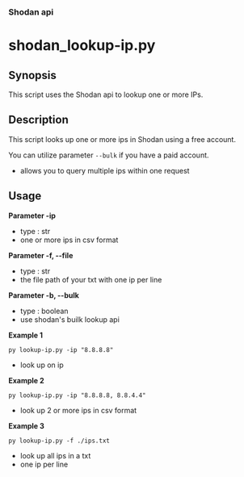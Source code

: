### Shodan api

# shodan_lookup-ip.py

## Synopsis
This script uses the Shodan api to lookup one or more IPs.

## Description
This script looks up one or more ips in Shodan using a free account.

You can utilize parameter `--bulk` if you have a paid account.
- allows you to query multiple ips within one request

## Usage

**Parameter -ip**
- type : str
- one or more ips in csv format

**Parameter -f, --file**
- type : str
- the file path of your txt with one ip per line

**Parameter -b, --bulk**
- type : boolean
- use shodan's builk lookup api

**Example 1**

`py lookup-ip.py -ip "8.8.8.8"`

- look up on ip

**Example 2**

`py lookup-ip.py -ip "8.8.8.8, 8.8.4.4"`

- look up 2 or more ips in csv format

**Example 3**

`py lookup-ip.py -f ./ips.txt`

- look up all ips in a txt
- one ip per line
